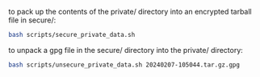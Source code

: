 
to pack up the contents of the private/ directory into an encrypted tarball file in secure/:
```bash
bash scripts/secure_private_data.sh
```

to unpack a gpg file in the secure/ directory into the private/ directory:
```bash
bash scripts/unsecure_private_data.sh 20240207-105044.tar.gz.gpg

```